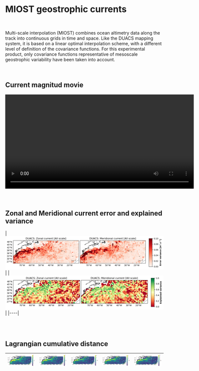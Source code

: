 # MIOST geostrophic currents  

<br>


Multi-scale interpolation (MIOST) combines ocean altimetry data along the track into continuous grids in time and space. Like the DUACS mapping system, it is based on a linear optimal interpolation scheme, with a different level of definition of the covariance functions. For this experimental product, only covariance functions representative of mesoscale geostrophic variability have been taken into account.

<br>

## Current magnitud movie 
   
 
<center>
<video controls width="600">
  <source src="../_static/movie_MIOST_Gulfstream_uv.mp4" type="video/mp4" />  
</video>
</center>
 

<br>
 

<br>

## Zonal and Meridional current error and explained variance
 

|![Maps_DUACS_errvar_Agulhas_uv](../figures/Maps_DUACS_errvar_Gulfstream_uv.png)  | 
|![Maps_DUACS_explvar_Agulhas_uv](../figures/Maps_DUACS_explvar_Gulfstream_uv.png)   |
|----|

<br>
 


<br>

## Lagrangian cumulative distance 

| ![DUACS LDC Gulfstream h1](../figures/deviation_maps_DUACS_Gulfstream_h1.png) | ![DUACS LDC Gulfstream h2](../figures/deviation_maps_DUACS_Gulfstream_h2.png) | ![DUACS LDC Gulfstream h3](../figures/deviation_maps_DUACS_Gulfstream_h3.png) | ![DUACS LDC Gulfstream h4](../figures/deviation_maps_DUACS_Gulfstream_h4.png) | ![DUACS LDC Gulfstream h5](../figures/deviation_maps_DUACS_Gulfstream_h5.png) |
|--|--|--|--|--|

<br>  
  
